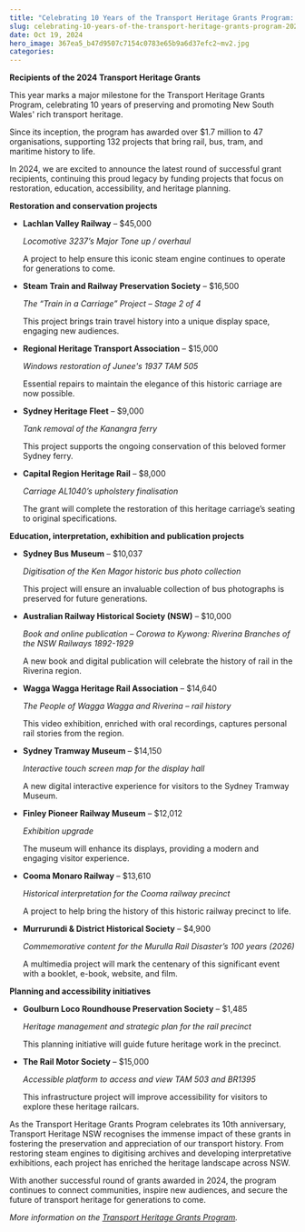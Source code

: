 ```yaml
---
title: "Celebrating 10 Years of the Transport Heritage Grants Program: 2024 Recipients Announced"
slug: celebrating-10-years-of-the-transport-heritage-grants-program-2024-recipients-announced
date: Oct 19, 2024
hero_image: 367ea5_b47d9507c7154c0783e65b9a6d37efc2~mv2.jpg
categories:
---
```



**Recipients of the 2024 Transport Heritage Grants**

This year marks a major milestone for the Transport Heritage Grants Program, celebrating 10 years of preserving and promoting New South Wales' rich transport heritage.

Since its inception, the program has awarded over $1.7 million to 47 organisations, supporting 132 projects that bring rail, bus, tram, and maritime history to life.

In 2024, we are excited to announce the latest round of successful grant recipients, continuing this proud legacy by funding projects that focus on restoration, education, accessibility, and heritage planning.

**Restoration and conservation projects**

* **Lachlan Valley Railway** – $45,000

  *Locomotive 3237’s Major Tone up / overhaul*

  A project to help ensure this iconic steam engine continues to operate for generations to come.
* **Steam Train and Railway Preservation Society** – $16,500

  *The “Train in a Carriage” Project – Stage 2 of 4*

  This project brings train travel history into a unique display space, engaging new audiences.
* **Regional Heritage Transport Association** – $15,000

  *Windows restoration of Junee's 1937 TAM 505*

  Essential repairs to maintain the elegance of this historic carriage are now possible.
* **Sydney Heritage Fleet** – $9,000

  *Tank removal of the Kanangra ferry*

  This project supports the ongoing conservation of this beloved former Sydney ferry.
* **Capital Region Heritage Rail** – $8,000

  *Carriage AL1040’s upholstery finalisation*

  The grant will complete the restoration of this heritage carriage’s seating to original specifications.

**Education, interpretation, exhibition and publication projects**

* **Sydney Bus Museum** – $10,037

  *Digitisation of the Ken Magor historic bus photo collection*

  This project will ensure an invaluable collection of bus photographs is preserved for future generations.
* **Australian Railway Historical Society (NSW)** – $10,000

  *Book and online publication – Corowa to Kywong: Riverina Branches of the NSW Railways 1892-1929*

  A new book and digital publication will celebrate the history of rail in the Riverina region.
* **Wagga Wagga Heritage Rail Association** – $14,640

  *The People of Wagga Wagga and Riverina – rail history*

  This video exhibition, enriched with oral recordings, captures personal rail stories from the region.
* **Sydney Tramway Museum** – $14,150

  *Interactive touch screen map for the display hall*

  A new digital interactive experience for visitors to the Sydney Tramway Museum.
* **Finley Pioneer Railway Museum** – $12,012

  *Exhibition upgrade*

  The museum will enhance its displays, providing a modern and engaging visitor experience.
* **Cooma Monaro Railway** – $13,610

  *Historical interpretation for the Cooma railway precinct*

  A project to help bring the history of this historic railway precinct to life.
* **Murrurundi & District Historical Society** – $4,900

  *Commemorative content for the Murulla Rail Disaster’s 100 years (2026)*

  A multimedia project will mark the centenary of this significant event with a booklet, e-book, website, and film.

**Planning and accessibility initiatives**

* **Goulburn Loco Roundhouse Preservation Society** – $1,485

  *Heritage management and strategic plan for the rail precinct*

  This planning initiative will guide future heritage work in the precinct.
* **The Rail Motor Society** – $15,000

  *Accessible platform to access and view TAM 503 and BR1395*

  This infrastructure project will improve accessibility for visitors to explore these heritage railcars.

As the Transport Heritage Grants Program celebrates its 10th anniversary, Transport Heritage NSW recognises the immense impact of these grants in fostering the preservation and appreciation of our transport history. From restoring steam engines to digitising archives and developing interpretative exhibitions, each project has enriched the heritage landscape across NSW.

With another successful round of grants awarded in 2024, the program continues to connect communities, inspire new audiences, and secure the future of transport heritage for generations to come.

*More information on the* [*Transport Heritage Grants Program*](https://www.thnsw.com.au/funding-support)*.*
